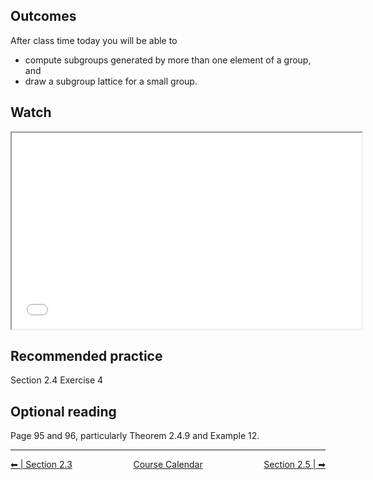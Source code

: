 ## Outcomes
After class time today you will be able to

* compute subgroups generated by more than one element of a group, and
* draw a subgroup lattice for a small group.

## Watch
<iframe src="//www.youtube.com/embed/OWTKYLAEYvY" width="560" height="314" allowfullscreen="allowfullscreen" data-mce-fragment="1"></iframe>

## Recommended practice
Section 2.4 Exercise 4

## Optional reading
Page 95 and 96, particularly Theorem 2.4.9 and Example 12.

<hr class="dashed double-spacing">

<div class = "justify" style="display:flex;justify-content:space-between;">
    <div sytle="align:left">
        <a class="btn info" href="page:📓 Section 2.3 Part 2 and 2.4 Part 1">⬅ | Section 2.3</a>
    </div>
    <div style="align:center">
        <a class="btn danger" href="page:📅 Full Course Schedule - Subject to Change">Course Calendar</a>
    </div>
    <div style="align:right">
        <a class="btn info" href="page:📓 Section 2.5 Part 1">Section 2.5 | ➡</a>
    </div>
</div>